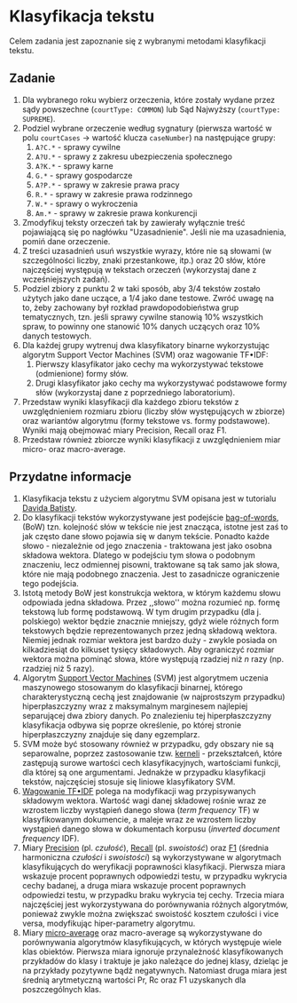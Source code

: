 # Klasyfikacja tekstu

Celem zadania jest zapoznanie się z wybranymi metodami klasyfikacji tekstu.

## Zadanie

1. Dla wybranego roku wybierz orzeczenia, które zostały wydane przez sądy powszechne (`courtType: COMMON`) lub Sąd
   Najwyższy (`courtType: SUPREME`).
1. Podziel wybrane orzeczenie według sygnatury (pierwsza wartość w polu `courtCases` -> wartość klucza `caseNumber`) na następujące grupy:
   1. `A?C.*` - sprawy cywilne
   1. `A?U.*` - sprawy z zakresu ubezpieczenia społecznego
   1. `A?K.*` - sprawy karne
   1. `G.*` - sprawy gospodarcze
   1. `A?P.*` - sprawy w zakresie prawa pracy
   1. `R.*` - sprawy w zakresie prawa rodzinnego
   1. `W.*` - sprawy o wykroczenia
   1. `Am.*` - sprawy w zakresie prawa konkurencji
1. Zmodyfikuj teksty orzeczeń tak by zawierały wyłącznie treść pojawiającą się po nagłówku "Uzasadnienie". Jeśli nie ma
   uzasadnienia, pomiń dane orzeczenie.
1. Z treści uzasadnień usuń wszystkie wyrazy, które nie są słowami (w szczególności liczby, znaki przestankowe, itp.)
   oraz 20 słów, które najczęściej występują w tekstach orzeczeń (wykorzystaj dane z wcześniejszych zadań).
1. Podziel zbiory z punktu 2 w taki sposób, aby 3/4 tekstów zostało użytych jako dane uczące, a 1/4 jako dane testowe.
   Zwróć uwagę na to, żeby zachowany był rozkład prawdopodobieństwa grup tematycznych, tzn. jeśli sprawy cywilne
   stanowią 10% wszystkich spraw, to powinny one stanowić 10% danych uczących oraz 10% danych testowych.
1. Dla każdej grupy wytrenuj dwa klasyfikatory binarne wykorzystując algorytm Support Vector Machines (SVM) oraz wagowanie TF•IDF:
   1. Pierwszy klasyfikator jako cechy ma wykorzystywać tekstowe (odmienione) formy słów.
   1. Drugi klasyfikator jako cechy ma wykorzystywać podstawowe formy słów (wykorzystaj dane z poprzedniego
      laboratorium).
1. Przedstaw wyniki klasyfikacji dla każdego zbioru tekstów z uwzględnieniem rozmiaru zbioru (liczby słów występujących
   w zbiorze) oraz wariantów algorytmu (formy tekstowe vs. formy podstawowe). Wyniki mają obejmować miary Precision,
   Recall oraz F1.
1. Przedstaw również zbiorcze wyniki klasyfikacji z uwzględnieniem miar micro- oraz macro-average.

## Przydatne informacje

1. Klasyfikacja tekstu z użyciem algorytmu SVM opisana jest w tutorialu 
   [Davida Batisty](http://www.davidsbatista.net/blog/2017/04/01/document_classification/).
1. Do klasyfikacji tekstów wykorzystywane jest podejście [bag-of-words](https://en.wikipedia.org/wiki/Bag-of-words_model), 
   (BoW) tzn. kolejność słów w tekście nie jest znacząca,
   istotne jest zaś to jak często dane słowo pojawia się w danym tekście. Ponadto każde słowo - niezależnie od jego
   znaczenia - traktowana jest jako osobna składowa wektora. Dlatego w podejściu tym słowa o podobnym znaczeniu, lecz
   odmiennej pisowni, traktowane są tak samo jak słowa, które nie mają podobnego znaczenia. Jest to zasadnicze
   ograniczenie tego podejścia.
1. Istotą metody BoW jest konstrukcja wektora, w którym każdemu słowu odpowiada jedna składowa. Przez ,,słowo'' można
   rozumieć np. formę tekstową lub formę podstawową. W tym drugim przypadku (dla j. polskiego) wektor będzie
   znacznie mniejszy, gdyż wiele różnych form tekstowych będzie reprezentowanych przez jedną składową wektora. Niemiej
   jednak rozmiar wektora jest bardzo duży - zwykle posiada on kilkadziesiąt do kilkuset tysięcy składowych. Aby
   ograniczyć rozmiar wektora można pominąć słowa, które występują rzadziej niż _n_ razy (np. rzadziej niż 5 razy).
1. Algorytm [Support Vector Machines](https://en.wikipedia.org/wiki/Support_vector_machine) (SVM) 
   jest algorytmem uczenia maszynowego stosowanym do klasyfikacji binarnej,
   którego charakterystyczną cechą jest znajdowanie (w najprostszym przypadku) hiperpłaszczyzny wraz z maksymalnym
   marginesem najlepiej separującej dwa zbiory danych. Po znalezieniu tej hiperpłaszczyzny klasyfikacja odbywa się
   poprze określenie, po której stronie hiperpłaszczyzny znajduje się dany egzemplarz.
1. SVM może być stosowany również w przypadku, gdy obszary nie są separowalne, poprzez zastosowanie tzw. 
   [kerneli](https://en.wikipedia.org/wiki/Kernel_method) - przekształceń, które zastępują surowe wartości cech
   klasyfikacyjnych, wartościami funkcji, dla której są one argumentami. Jednakże w przypadku klasyfikacji tekstów,
   najczęściej stosuje się liniowe klasyfikatory SVM.
1. [Wagowanie TF•IDF](https://en.wikipedia.org/wiki/Tf%E2%80%93idf) polega na modyfikacji wag przypisywanych składowym wektora. 
   Wartość wagi danej składowej rośnie wraz ze wzrostem liczby wystąpień danego słowa (_term frequency_ TF) w
   klasyfikowanym dokumencie, a maleje wraz ze wzrostem liczby wystąpień danego słowa w dokumentach korpusu (_inverted
   document frequency_ IDF).
1. Miary [Precision](https://en.wikipedia.org/wiki/Precision_and_recall) (pl. _czułość_), 
   [Recall](https://en.wikipedia.org/wiki/Precision_and_recall) (pl. _swoistość_) oraz 
   [F1](https://en.wikipedia.org/wiki/F1_score) (średnia harmoniczna _czułości_ i _swoistości_) są wykorzystywane w
   algorytmach klasyfikujących do weryfikacji poprawności klasyfikacji. Pierwsza miara wskazuje procent poprawnych
   odpowiedzi testu, w przypadku wykrycia cechy badanej, a druga miara wskazuje procent poprawnych odpowiedzi testu, w
   przypadku braku wykrycia tej cechy. Trzecia miara najczęściej jest wykorzystywana do porównywania różnych algorytmów, 
   ponieważ zwykle można zwiększać swoistość kosztem czułości i vice versa, modyfikując hiper-parametry algorytmu.
1. Miary [micro-average](http://scikit-learn.org/stable/modules/generated/sklearn.metrics.precision_recall_fscore_support.html#sklearn.metrics.precision_recall_fscore_support) 
   oraz macro-average są wykorzystywane do porównywania algorytmów klasyfikujących, w których występuje wiele klas
   obiektów. Pierwsza miara ignoruje przynależność klasyfikowanych przykładów do klasy i traktuje je jako należące do
   jednej klasy, dzieląc je na przykłady pozytywne bądź negatywnych. Natomiast druga miara jest średnią arytmetyczną
   wartości Pr, Rc oraz F1 uzyskanych dla poszczególnych klas.
